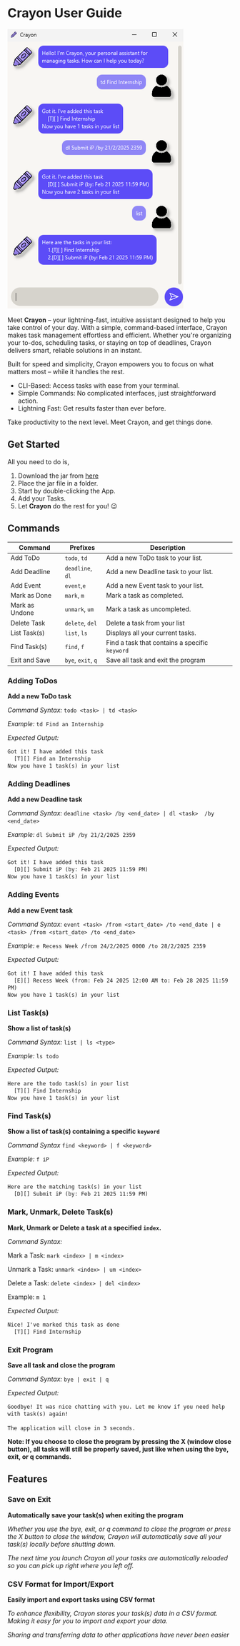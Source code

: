 # Crayon User Guide
![](Ui.png)

Meet **Crayon** – your lightning-fast, intuitive assistant designed to help you take control of your day. With a simple, command-based interface, Crayon makes task management effortless and efficient. Whether you're organizing your to-dos, scheduling tasks, or staying on top of deadlines, Crayon delivers smart, reliable solutions in an instant.

Built for speed and simplicity, Crayon empowers you to focus on what matters most – while it handles the rest.

- CLI-Based: Access tasks with ease from your terminal.
- Simple Commands: No complicated interfaces, just straightforward action.
- Lightning Fast: Get results faster than ever before.

Take productivity to the next level. Meet Crayon, and get things done.

## Get Started
All you need to do is,

1. Download the jar from [here](https://github.com/nja99/ip/releases)
2. Place the jar file in a folder.
3. Start by double-clicking the App.
4. Add your Tasks.
5. Let **Crayon** do the rest for you! 😉

## Commands

| Command        | Prefixes            | Description                                    |
|----------------|---------------------|------------------------------------------------|
| Add ToDo       | `todo`, `td`        | Add a new ToDo task to your list.              |
| Add Deadline   | `deadline`, `dl`    | Add a new Deadline task to your list.          |
| Add Event      | `event`,`e`         | Add a new Event task to your list.             |
| Mark as Done   | `mark`, `m`         | Mark a task as completed.                      |
| Mark as Undone | `unmark`, `um`      | Mark a task as uncompleted.                    |
| Delete Task    | `delete`, `del`     | Delete a task from your list                   |
| List Task(s)   | `list`, `ls`        | Displays all your current tasks.               |
| Find Task(s)   | `find`, `f`         | Find a task that contains a specific `keyword` |
| Exit and Save  | `bye`, `exit`, `q`  | Save all task and exit the program             |

### Adding ToDos
**Add a new ToDo task**

*Command Syntax:* `todo <task> | td <task>`

*Example:* `td Find an Internship`

*Expected Output:*
```
Got it! I have added this task
  [T][] Find an Internship
Now you have 1 task(s) in your list
```

### Adding Deadlines

**Add a new Deadline task**

*Command Syntax:* `deadline <task> /by <end_date> | dl <task>  /by <end_date>`

*Example:* `dl Submit iP /by 21/2/2025 2359`

*Expected Output:*
```
Got it! I have added this task
  [D][] Submit iP (by: Feb 21 2025 11:59 PM)
Now you have 1 task(s) in your list
```

### Adding Events

**Add a new Event task**

*Command Syntax:* `event <task> /from <start_date> /to <end_date | e <task> /from <start_date> /to <end_date>`

*Example:* `e Recess Week /from 24/2/2025 0000 /to 28/2/2025 2359`

*Expected Output:*
```
Got it! I have added this task
  [E][] Recess Week (from: Feb 24 2025 12:00 AM to: Feb 28 2025 11:59 PM)
Now you have 1 task(s) in your list
```

### List Task(s)
**Show a list of task(s)**

*Command Syntax:* `list | ls <type>`

*Example:* `ls todo`

*Expected Output:*
```
Here are the todo task(s) in your list
  [T][] Find Internship
Now you have 1 task(s) in your list
```

### Find Task(s)
**Show a list of task(s) containing a specific `keyword`**

*Command Syntax* `find <keyword> | f <keyword>`

*Example:* `f iP`

*Expected Output:*
```
Here are the matching task(s) in your list
  [D][] Submit iP (by: Feb 21 2025 11:59 PM)
```

### Mark, Unmark, Delete Task(s)
**Mark, Unmark or Delete a task at a specified `index`.**

*Command Syntax:* 

Mark a Task: `mark <index> | m <index> `

Unmark a Task: `unmark <index> | um <index> `

Delete a Task: `delete <index> | del <index>`

Example: `m 1`

*Expected Output:*
```
Nice! I've marked this task as done
  [T][] Find Internship
```

### Exit Program
**Save all task and close the program**

*Command Syntax:* `bye | exit | q`

*Expected Output:*
```
Goodbye! It was nice chatting with you. Let me know if you need help with task(s) again!

The application will close in 3 seconds.
```

**Note: If you choose to close the program by pressing the X (window close button), all tasks will still be properly saved, just like when using the bye, exit, or q commands.**

## Features
### Save on Exit
**Automatically save your task(s) when exiting the program**

*Whether you use the bye, exit, or q command to close the program or press the X button to close the window, Crayon will automatically save all your task(s) locally before shutting down.*

*The next time you launch Crayon all your tasks are automatically reloaded so you can pick up right where you left off.*

### CSV Format for Import/Export
**Easily import and export tasks using CSV format**

*To enhance flexibility, Crayon stores your task(s) data in a CSV format. Making it easy for you to import and export your data.*

*Sharing and transferring data to other applications have never been easier*